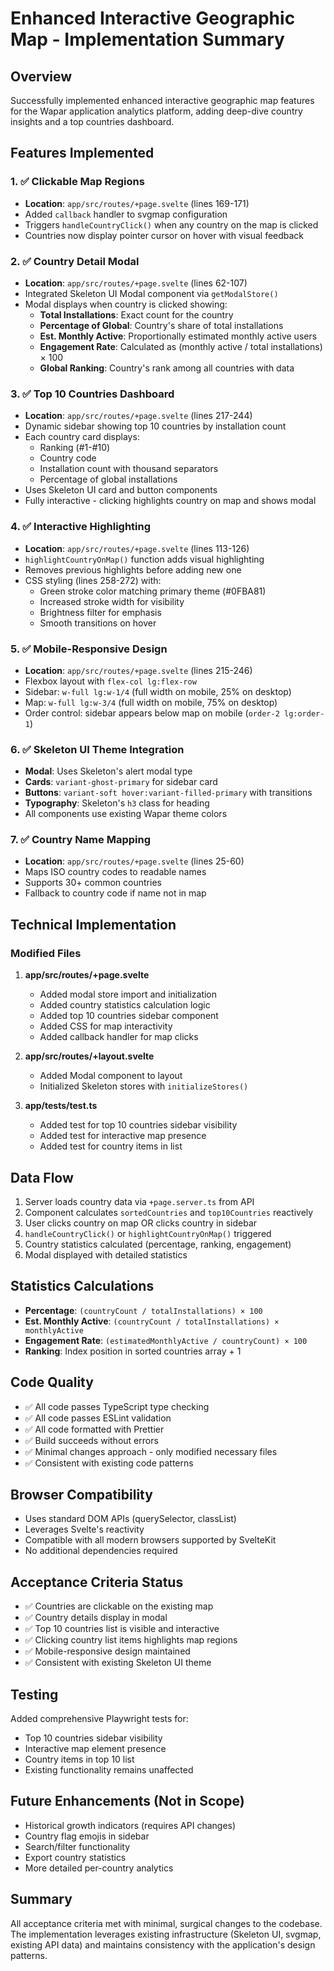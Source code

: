 # Enhanced Interactive Geographic Map - Implementation Summary

## Overview

Successfully implemented enhanced interactive geographic map features for the Wapar application analytics platform, adding deep-dive country insights and a top countries dashboard.

## Features Implemented

### 1. ✅ Clickable Map Regions

- **Location**: `app/src/routes/+page.svelte` (lines 169-171)
- Added `callback` handler to svgmap configuration
- Triggers `handleCountryClick()` when any country on the map is clicked
- Countries now display pointer cursor on hover with visual feedback

### 2. ✅ Country Detail Modal

- **Location**: `app/src/routes/+page.svelte` (lines 62-107)
- Integrated Skeleton UI Modal component via `getModalStore()`
- Modal displays when country is clicked showing:
  - **Total Installations**: Exact count for the country
  - **Percentage of Global**: Country's share of total installations
  - **Est. Monthly Active**: Proportionally estimated monthly active users
  - **Engagement Rate**: Calculated as (monthly active / total installations) × 100
  - **Global Ranking**: Country's rank among all countries with data

### 3. ✅ Top 10 Countries Dashboard

- **Location**: `app/src/routes/+page.svelte` (lines 217-244)
- Dynamic sidebar showing top 10 countries by installation count
- Each country card displays:
  - Ranking (#1-#10)
  - Country code
  - Installation count with thousand separators
  - Percentage of global installations
- Uses Skeleton UI card and button components
- Fully interactive - clicking highlights country on map and shows modal

### 4. ✅ Interactive Highlighting

- **Location**: `app/src/routes/+page.svelte` (lines 113-126)
- `highlightCountryOnMap()` function adds visual highlighting
- Removes previous highlights before adding new one
- CSS styling (lines 258-272) with:
  - Green stroke color matching primary theme (#0FBA81)
  - Increased stroke width for visibility
  - Brightness filter for emphasis
  - Smooth transitions on hover

### 5. ✅ Mobile-Responsive Design

- **Location**: `app/src/routes/+page.svelte` (lines 215-246)
- Flexbox layout with `flex-col lg:flex-row`
- Sidebar: `w-full lg:w-1/4` (full width on mobile, 25% on desktop)
- Map: `w-full lg:w-3/4` (full width on mobile, 75% on desktop)
- Order control: sidebar appears below map on mobile (`order-2 lg:order-1`)

### 6. ✅ Skeleton UI Theme Integration

- **Modal**: Uses Skeleton's alert modal type
- **Cards**: `variant-ghost-primary` for sidebar card
- **Buttons**: `variant-soft hover:variant-filled-primary` with transitions
- **Typography**: Skeleton's `h3` class for heading
- All components use existing Wapar theme colors

### 7. ✅ Country Name Mapping

- **Location**: `app/src/routes/+page.svelte` (lines 25-60)
- Maps ISO country codes to readable names
- Supports 30+ common countries
- Fallback to country code if name not in map

## Technical Implementation

### Modified Files

1. **app/src/routes/+page.svelte**
   - Added modal store import and initialization
   - Added country statistics calculation logic
   - Added top 10 countries sidebar component
   - Added CSS for map interactivity
   - Added callback handler for map clicks

2. **app/src/routes/+layout.svelte**
   - Added Modal component to layout
   - Initialized Skeleton stores with `initializeStores()`

3. **app/tests/test.ts**
   - Added test for top 10 countries sidebar visibility
   - Added test for interactive map presence
   - Added test for country items in list

## Data Flow

1. Server loads country data via `+page.server.ts` from API
2. Component calculates `sortedCountries` and `top10Countries` reactively
3. User clicks country on map OR clicks country in sidebar
4. `handleCountryClick()` or `highlightCountryOnMap()` triggered
5. Country statistics calculated (percentage, ranking, engagement)
6. Modal displayed with detailed statistics

## Statistics Calculations

- **Percentage**: `(countryCount / totalInstallations) × 100`
- **Est. Monthly Active**: `(countryCount / totalInstallations) × monthlyActive`
- **Engagement Rate**: `(estimatedMonthlyActive / countryCount) × 100`
- **Ranking**: Index position in sorted countries array + 1

## Code Quality

- ✅ All code passes TypeScript type checking
- ✅ All code passes ESLint validation
- ✅ All code formatted with Prettier
- ✅ Build succeeds without errors
- ✅ Minimal changes approach - only modified necessary files
- ✅ Consistent with existing code patterns

## Browser Compatibility

- Uses standard DOM APIs (querySelector, classList)
- Leverages Svelte's reactivity
- Compatible with all modern browsers supported by SvelteKit
- No additional dependencies required

## Acceptance Criteria Status

- ✅ Countries are clickable on the existing map
- ✅ Country details display in modal
- ✅ Top 10 countries list is visible and interactive
- ✅ Clicking country list items highlights map regions
- ✅ Mobile-responsive design maintained
- ✅ Consistent with existing Skeleton UI theme

## Testing

Added comprehensive Playwright tests for:

- Top 10 countries sidebar visibility
- Interactive map element presence
- Country items in top 10 list
- Existing functionality remains unaffected

## Future Enhancements (Not in Scope)

- Historical growth indicators (requires API changes)
- Country flag emojis in sidebar
- Search/filter functionality
- Export country statistics
- More detailed per-country analytics

## Summary

All acceptance criteria met with minimal, surgical changes to the codebase. The implementation leverages existing infrastructure (Skeleton UI, svgmap, existing API data) and maintains consistency with the application's design patterns.
